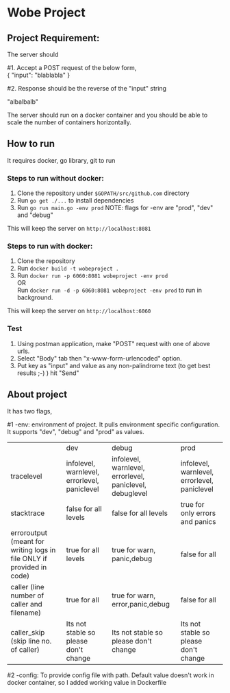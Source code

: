 # Wobe Project

## Project Requirement:
The server should

#1. Accept a POST request of the below form,
<br>{
"input": "blablabla"
}

#2. Response should be the reverse of the "input" string

"albalbalb"

The server should run on a docker container and you should be able to scale the number of containers horizontally.

## How to run

It requires docker, go library, git to run

### Steps to run without docker:
1. Clone the repository under `$GOPATH/src/github.com` directory
2.  Run `go get ./...` to install dependencies
3. Run `go run main.go -env prod`
NOTE: flags for -env are "prod", "dev" and "debug"

This will keep the server on `http://localhost:8081`

### Steps to run with docker:
1. Clone the repository
2. Run `docker build -t wobeproject .`
3. Run `docker run -p 6060:8081 wobeproject -env prod` <br>
OR<br>
Run `docker run -d -p 6060:8081 wobeproject -env prod` to run in background.

This will keep the server on `http://localhost:6060`

### Test

1. Using postman application, make "POST" request with one of above urls.
2. Select "Body" tab then "x-www-form-urlencoded" option.
3. Put key as "input" and value as any non-palindrome text (to get best results ;-) ) hit "Send"  


## About project
It has two flags, <br>

#1 -env: environment of project. It pulls environment specific configuration. It supports "dev", "debug" and "prod" as values.



<table>
<tr>
<td></td>
<td>dev</td>
<td>debug</td>
<td>prod</td>
</tr>

<tr>
<td>tracelevel</td>
<td>infolevel, warnlevel,<br>errorlevel, paniclevel </td>
<td>infolevel, warnlevel,<br>errorlevel, paniclevel, debuglevel </td>
<td>infolevel, warnlevel,<br>errorlevel, paniclevel </td>
</tr>

<tr>
<td>stacktrace</td>
<td>false for all levels</td>
<td>false for all levels</td>
<td>true for only errors and panics</td>
</tr>

<tr>
<td>erroroutput (meant for writing logs in file ONLY if provided in code)</td>
<td>true for all levels</td>
<td>true for warn, panic,debug</td>
<td>false for all</td>
</tr>

<tr>
<td>caller (line number of caller and filename)</td>
<td>true for all</td>
<td>true for warn, error,panic,debug</td>
<td>false for all</td>
</tr>

<tr>
<td>caller_skip (skip line no. of caller)</td>
<td>Its not stable so please don't change</td>
<td>Its not stable so please don't change</td>
<td>Its not stable so please don't change</td>
</tr>

</table>

#2 -config: To provide config file with path. Default value doesn't work in docker container, so I added working value in Dockerfile
